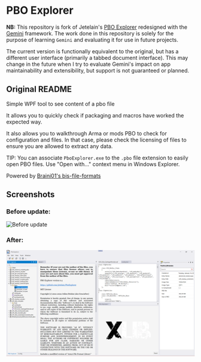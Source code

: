 # PBO Explorer

**NB:** 
This repository is fork of Jetelain's [PBO Explorer](https://github.com/jetelain/PboExplorer) redesigned with the [Gemini](https://github.com/tgjones/gemini) framework.
The work done in this repository is solely for the purpose of learning `Gemini` and evaluating it for use in future projects.

The current version is functionally equivalent to the original, but has a different user interface (primarily a tabbed document interface).
This may change in the future when I try to evaluate Gemini's impact on app maintainability and extensibility, but support is not guaranteed or planned.

## Original README

Simple WPF tool to see content of a pbo file

It allows you to quickly check if packaging and macros have worked the expected way.

It also allows you to walkthrough Arma or mods PBO to check for configuration and files.
In that case, please check the licensing of files to ensure you are allowed to extract any data.

TIP: You can associate `PboExplorer.exe` to the `.pbo` file extension to easily open PBO files. Use "Open with..." context menu in Windows Explorer.

Powered by [Braini01's bis-file-formats](https://github.com/Braini01/bis-file-formats)

## Screenshots

### Before update:

![Before update](docs/img1.png)

### After:

![After](docs/img2.png)

